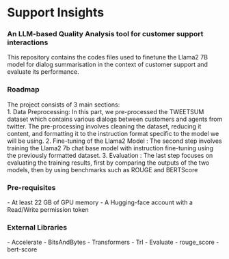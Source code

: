 <h1> Support Insights </h1>
<h3> An LLM-based Quality Analysis tool for customer support interactions </h3>

This repository contains the codes files used to finetune the Llama2 7B model for dialog summarisation in the context of customer support and evaluate its performance.

<h3> Roadmap </h3>
The project consists of 3 main sections:
<br>
  1. Data Preprocessing: In this part, we pre-processed the TWEETSUM dataset which contains various dialogs between customers and agents from twitter. The pre-processing involves cleaning the dataset, reducing it content, and formatting it to the instruction format specific to the model we will be using. 
  2. Fine-tuning of the Llama2 Model : The second step involves training the Llama2 7b chat base model with instruction fine-tuning using the previously formatted dataset.
  3. Evaluation : The last step focuses on evaluating the training results, first by comparing the outputs of the two models, then by using benchmarks such as ROUGE  and BERTScore

<h3> Pre-requisites </h3>
- At least 22 GB of GPU memory
- A Hugging-face account with a Read/Write permission token

<h3> External Libraries </h3>
- Accelerate
- BitsAndBytes
- Transformers 
- Trl
- Evaluate
- rouge_score
- bert-score
